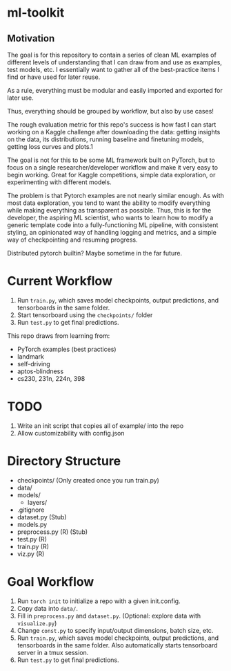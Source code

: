 # ml-toolkit

## Motivation
The goal is for this repository to contain a series of clean ML examples of different levels of understanding that I can draw from and use as examples, test models, etc. I essentially want to gather all of the best-practice items I find or have used for later reuse.

As a rule, everything must be modular and easily imported and exported for later use.

Thus, everything should be grouped by workflow, but also by use cases!

The rough evaluation metric for this repo's success is how fast I can start working on a Kaggle challenge after downloading the data: getting insights on the data, its distributions, running baseline and finetuning models, getting loss curves and plots.1

The goal is not for this to be some ML framework built on PyTorch, but to focus on a single researcher/developer workflow and make it very easy to begin working. Great for Kaggle competitions, simple data exploration, or experimenting with different models.

The problem is that Pytorch examples are not nearly similar enough. As with most data exploration, you tend to want the ability to modify everything while making everything as transparent as possible. Thus, this is for the developer, the aspiring ML scientist, who wants to learn how to modify a generic template code into a fully-functioning ML pipeline, with consistent styling, an opinionated way of handling logging and metrics, and a simple way of checkpointing and resuming progress.

Distributed pytorch builtin? Maybe sometime in the far future.


# Current Workflow
1. Run `train.py`, which saves model checkpoints, output predictions, and tensorboards in the same folder.
2. Start tensorboard using the `checkpoints/` folder
3. Run `test.py` to get final predictions.

This repo draws from learning from:
- PyTorch examples (best practices)
- landmark
- self-driving
- aptos-blindness
- cs230, 231n, 224n, 398


# TODO
1. Write an init script that copies all of example/ into the repo
2. Allow customizability with config.json


# Directory Structure
- checkpoints/ (Only created once you run train.py)
- data/
- models/
    - layers/
- .gitignore
- dataset.py (Stub)
- models.py
- preprocess.py (R) (Stub)
- test.py (R)
- train.py (R)
- viz.py (R)


# Goal Workflow
1. Run `torch init` to initialize a repo with a given init.config.
2. Copy data into `data/`.
3. Fill in `preprocess.py` and `dataset.py`. (Optional: explore data with `visualize.py`)
4. Change `const.py` to specify input/output dimensions, batch size, etc.
5. Run `train.py`, which saves model checkpoints, output predictions, and tensorboards in the same folder. Also automatically starts tensorboard server in a tmux session.
6. Run `test.py` to get final predictions.

